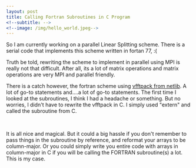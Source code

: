 ```yaml
---
layout: post
title: Calling Fortran Subroutines in C Program
<!--subtitle: -->
<!--image: /img/hello_world.jpeg-->
---
```



So I am currently working on a parallel Linear Splitting scheme. There is a serial code that implements this scheme written in fortan 77, :(

Truth be told, rewriting the scheme to implement in parallel using MPI is really not that difficult. After all, its a lot of matrix operations and matrix operations are very MPI and parallel friendly.

There is a catch however, the fortran scheme using <a href="http://www.netlib.org/vfftpack/">vfftpack from netlib</a>. A lot of go-to statements and....a lot of go-to statements. The first time I looked at the subroutines, I think I had a headache or something. But no worries, I didn't have to rewrite the vfftpack in C. I simply used "extern" and called the subroutine from C.

&nbsp;

It is all nice and magical. But it could a big hassle if you don't remember to pass things in the subroutine by reference, and reformat your arrays to be column-major. Or you could simply write you entire code with arrays in column-major in C if you will be calling the FORTRAN subroutine(s) a lot. This is my case.
